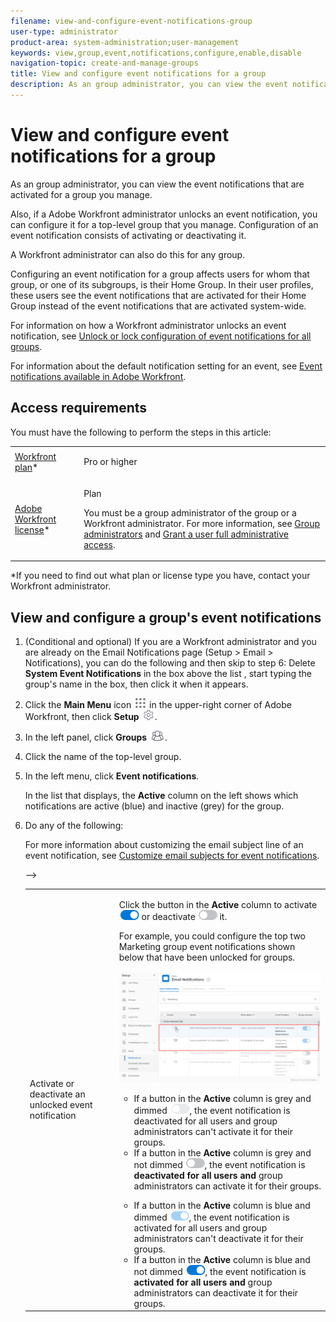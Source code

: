 ```yaml
---
filename: view-and-configure-event-notifications-group
user-type: administrator
product-area: system-administration;user-management
keywords: view,group,event,notifications,configure,enable,disable
navigation-topic: create-and-manage-groups
title: View and configure event notifications for a group
description: As an group administrator, you can view the event notifications that are activated for a group you manage.
---
```


# View and configure event notifications for a group

As an group administrator, you can view the event notifications that are activated for a group you manage.

Also, if a Adobe Workfront administrator unlocks an event notification, you can configure it for a top-level group that you manage. Configuration of an event notification consists of activating or deactivating it.

A Workfront administrator can also do this for any group.

Configuring an event notification for a group affects users for whom that group, or one of its subgroups, is their Home Group. In their user profiles, these users see the event notifications that are activated for their Home Group instead of the event notifications that are activated system-wide.

For information on how a Workfront administrator unlocks an event notification, see [Unlock or lock configuration of event notifications for all groups](../../../administration-and-setup/manage-workfront/emails/unlock-configuration-of-event-notifications-for-groups.md).

For information about the default notification setting for an event, see [Event notifications available in Adobe Workfront](../../../administration-and-setup/manage-workfront/emails/event-notifications-available-in-wf.md).

## Access requirements

You must have the following to perform the steps in this article:

<table> 
 <col> 
 <col> 
 <tbody> 
  <tr> 
   <td role="rowheader"><a href="https://www.workfront.com/plans" target="_blank">Workfront plan</a>*</td> 
   <td> <p>Pro or higher</p> </td> 
  </tr> 
  <tr> 
   <td role="rowheader"><a href="https://one.workfront.com/s/document-item?bundleId=the-new-workfront-experience&amp;topicId=Content%2FAdministration_and_Setup%2FAdd_users%2FAccess_levels_and_object_permissions%2Fwf-licenses.html&amp;_LANG=en" target="_blank">Adobe Workfront license</a>*</td> 
   <td> <p>Plan </p> <p>You must be a group administrator of the group or a Workfront administrator. For more information, see <a href="../../../administration-and-setup/manage-groups/group-roles/group-administrators.md" class="MCXref xref">Group administrators</a> and <a href="../../../administration-and-setup/add-users/configure-and-grant-access/grant-a-user-full-administrative-access.md" class="MCXref xref">Grant a user full administrative access</a>.</p> </td> 
  </tr> 
 </tbody> 
</table>

&#42;If you need to find out what plan or license type you have, contact your Workfront administrator.

## View and configure a group's event notifications

1. (Conditional and optional) If you are a Workfront administrator and you are already on the Email Notifications page (Setup > Email > Notifications), you can do the following and then skip to step 6: Delete **System Event Notifications** in the box above the list , start typing the group's name in the box, then click it when it appears.
1. Click the **Main Menu** icon ![](assets/main-menu-icon.png) in the upper-right corner of Adobe Workfront, then click **Setup** ![](assets/gear-icon-settings.png).

1. In the left panel, click **Groups** ![](assets/groups-icon.png).

1. Click the name of the top-level group.
1. In the left menu, click **Event notifications**.

   In the list that displays, the **Active** column on the left shows which notifications are active (blue) and inactive (grey) for the group.

1. Do any of the following:

   <table> 
    <col> 
    <col> 
    <tbody> 
     <tr> 
      <td role="rowheader">Activate or deactivate an unlocked event notification</td> 
      <td> <p>Click the button in the <strong>Active</strong> column to activate <img src="assets/email-notification-enabled-unlocked.png"> or deactivate <img src="assets/email-notification-disabled-unlocked.png"> it.</p> <p>For example, you could configure the top two Marketing group event notifications shown below that have been unlocked for groups.</p> <p data-mc-conditions="QuicksilverOrClassic.Quicksilver"> <img src="assets/configure-group-event-notifications-350x193.png" style="width: 350;height: 193;"> </p> 
       <ul> 
        <li>If a button in the <strong>Active</strong> column is grey and dimmed <img src="assets/email-notification-disabled-locked.png">, the event notification is deactivated for all users and group administrators can't activate it<!--
          <MadCap:conditionalText data-mc-conditions="QuicksilverOrClassic.Draft mode">
            or edit its email subject line
          </MadCap:conditionalText>
         --> for their groups.<!--
          <span style="color: #ff1493;" data-mc-conditions="QuicksilverOrClassic.Draft mode"> Edit feature coming</span>
         --></li> 
        <li>If a button in the <strong>Active</strong> column is grey and not dimmed <img src="assets/email-notification-disabled-unlocked.png">, the event notification is <strong>deactivated for all users and</strong> group administrators can activate it<!--
          <MadCap:conditionalText data-mc-conditions="QuicksilverOrClassic.Draft mode">
            or edit its email subject line
          </MadCap:conditionalText>
         --> for their groups.</li> 
       </ul> 
       <ul> 
        <li>If a button in the <strong>Active</strong> column is blue and dimmed <img src="assets/email-notification-enabled-locked.png">, the event notification is activated for all users and group administrators can't deactivate it<!--
          <MadCap:conditionalText data-mc-conditions="QuicksilverOrClassic.Draft mode">
            or edit its email subject line
          </MadCap:conditionalText>
         --> for their groups.</li> 
        <li>If a button in the <strong>Active</strong> column is blue and not dimmed <img src="assets/email-notification-enabled-unlocked.png">, the event notification is <strong>activated for all users and</strong> group administrators can deactivate it<!--
          <MadCap:conditionalText data-mc-conditions="QuicksilverOrClassic.Draft mode">
            or edit its email subject line
          </MadCap:conditionalText>
         --> for their groups.</li> 
       </ul> </td> 
     </tr> <!--
      <tr data-mc-conditions="QuicksilverOrClassic.Draft mode"> 
       <td role="rowheader"><span class="preview">Customize the email subject line of an event notification</span> </td> 
       <td> 
        <ol class="preview"> 
         <li value="1">Click the name of the event notification.</li> 
         <li value="2"> <p>In the <strong>Event Notification</strong> box that displays, in the <strong>Email Subject Line</strong> box, change the text and fields, including custom fields, then click <strong>Update</strong> to save the new subject lines for your emails.</p> <p>Important: The names of the fields added must match the camel case syntax of our database structure. <!--For more information about how our objects and their fields are named in the Workfront database, see the <a href="../../../wf-api/workfront-api.md" class="MCXref xref">Adobe Workfront API</a>.--></p> <p>For more information about customizing the email subject line of an event notification, see <a href="../../../administration-and-setup/manage-workfront/emails/custom-email-subjects-event-notification.md" class="MCXref xref">Customize email subjects for event notifications</a>. </p> </li> 
        </ol> </td> 
      </tr>
     --> 
    </tbody> 
   </table>

